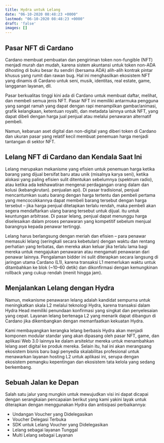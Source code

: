 ```yaml
---
title: Hydra untuk Lelang
date: "06-10-2020 08:48:23 +0000"
lastmod: "06-10-2020 08:48:23 +0000"
draft: 'false'
images: []
---
```


## Pasar NFT di Cardano

Cardano membuat pembuatan dan pengiriman token non-fungible (NFT) menjadi murah dan mudah, karena sistem akuntansi untuk token non-ADA dihosting di buku besar itu sendiri (bersama ADA) alih-alih kontrak pintar khusus yang rumit dan rawan bug. Hal ini menghasilkan ekosistem NFT yang dinamis di Cardano untuk seni, musik, identitas, real estate, game, langganan layanan, dll.

Pasar berkualitas tinggi kini ada di Cardano untuk membuat daftar, melihat, dan membeli semua jenis NFT. Pasar NFT ini memiliki antarmuka pengguna yang sangat ramah yang dapat dengan rapi menampilkan gambar/animasi, grafik kelangkaan, ketentuan royalti, dan metadata lainnya untuk NFT, yang dapat dibeli dengan harga jual penjual atau melalui penawaran alternatif pembeli.

Namun, kebaruan aset digital dan non-digital yang diberi token di Cardano dan ukuran pasar yang relatif kecil membuat penemuan harga menjadi tantangan di sektor NFT.

## Lelang NFT di Cardano dan Kendala Saat Ini

Lelang merupakan mekanisme yang efisien untuk penemuan harga ketika barang yang dijual bersifat baru atau unik (misalnya karya seni), ketika alokasi yang paling efisien sulit ditentukan sebelumnya (spektrum radio), atau ketika ada kekhawatiran mengenai perdagangan orang dalam dan kolusi (kebangkrutan). penjualan api). Di pasar tradisional, penjual mencantumkan suatu barang dengan harga tertentu dan pembeli pertama yang mencocokkannya dapat membeli barang tersebut dengan harga tersebut – jika harga penjual ditetapkan terlalu rendah, maka pembeli akan segera mendaftarkan ulang barang tersebut untuk dijual. itu untuk keuntungan arbitrase. Di pasar lelang, penjual dapat menunggu harga diselesaikan dalam proses penawaran yang kompetitif sebelum menjual barangnya kepada penawar tertinggi.

Lelang harus berlangsung dengan meriah dan efisien – para penawar memasuki lelang (seringkali secara kebetulan) dengan waktu dan rentang perhatian yang terbatas, dan mereka akan keluar jika terlalu lama bagi mereka untuk mengajukan penawaran atau mengamati penawaran dari penawar lainnya. Pengalaman bidder ini sulit diterapkan secara langsung di jaringan utama Cardano (L1), karena transaksi L1 memerlukan waktu untuk ditambahkan ke blok (~10–60 detik) dan dikonfirmasi dengan kemungkinan rollback yang cukup rendah (menit hingga jam).

## Menjalankan Lelang dengan Hydra

Namun, mekanisme penawaran lelang adalah kandidat sempurna untuk meningkatkan skala L2 melalui teknologi Hydra, karena transaksi dalam Hydra Head memiliki penundaan konfirmasi yang singkat dan penyelesaian yang cepat. Layanan lelang bertenaga L2 yang menarik dapat dibangun di Cardano jika dikembangkan dengan memanfaatkan kekuatan Hydra.

Kami membayangkan kerangka lelang berbasis Hydra akan menjadi komponen modular standar yang akan dipasang oleh pasar NFT, game, dan aplikasi Web 3.0 lainnya ke dalam arsitektur mereka untuk menambahkan lelang aset digital ke produk mereka. Selain itu, hal ini akan merangsang ekosistem bisnis baru bagi penyedia skalabilitas profesional untuk menawarkan layanan hosting L2 untuk aplikasi ini, serupa dengan ekosistem pemangku kepentingan dan ekosistem tata kelola yang sedang berkembang.

## Sebuah Jalan ke Depan

Salah satu jalur yang mungkin untuk mewujudkan visi ini dapat dicapai dengan serangkaian pencapaian berikut yang kami yakini layak untuk diterapkan dengan menggunakan Hydra dan antisipasi perbaikannya:

- Undangan Voucher yang Didelegasikan
- Voucher Delegasi Terbuka
- SDK untuk Lelang Voucher yang Didelegasikan
- Lelang sebagai layanan Tunggal
- Multi Lelang sebagai Layanan
